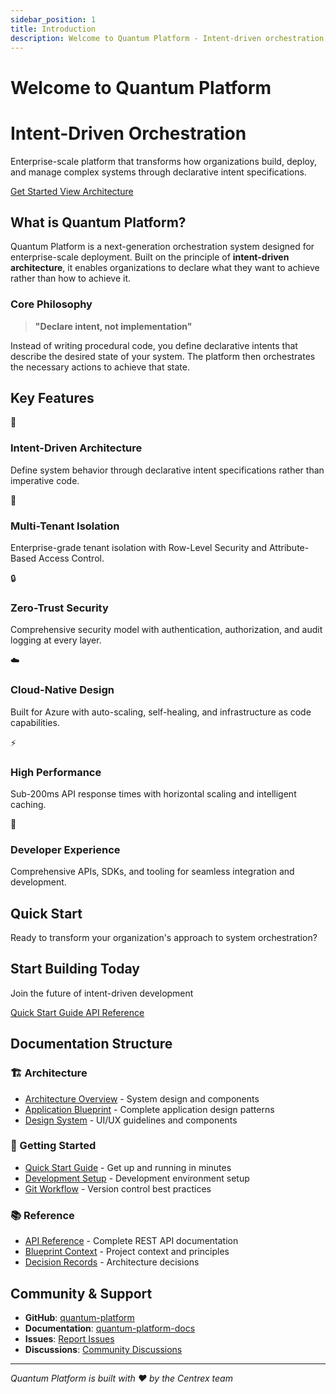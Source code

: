 ```yaml
---
sidebar_position: 1
title: Introduction
description: Welcome to Quantum Platform - Intent-driven orchestration for enterprise-scale deployment
---
```


# Welcome to Quantum Platform

<div className="hero-section">
  <div className="hero-content">
    <h1 className="hero-title">Intent-Driven Orchestration</h1>
    <p className="hero-subtitle">
      Enterprise-scale platform that transforms how organizations build, deploy, and manage complex systems through declarative intent specifications.
    </p>
    <div className="hero-actions">
      <a href="/docs/getting-started/quick-start" className="button button--primary button--lg">
        Get Started
      </a>
      <a href="/docs/architecture/overview" className="button button--secondary button--lg">
        View Architecture
      </a>
    </div>
  </div>
</div>

## What is Quantum Platform?

Quantum Platform is a next-generation orchestration system designed for enterprise-scale deployment. Built on the principle of **intent-driven architecture**, it enables organizations to declare what they want to achieve rather than how to achieve it.

### Core Philosophy

> **"Declare intent, not implementation"**

Instead of writing procedural code, you define declarative intents that describe the desired state of your system. The platform then orchestrates the necessary actions to achieve that state.

## Key Features

<div className="features-grid">
  <div className="feature-card">
    <div className="feature-icon">🎯</div>
    <h3>Intent-Driven Architecture</h3>
    <p>Define system behavior through declarative intent specifications rather than imperative code.</p>
  </div>
  
  <div className="feature-card">
    <div className="feature-icon">🏢</div>
    <h3>Multi-Tenant Isolation</h3>
    <p>Enterprise-grade tenant isolation with Row-Level Security and Attribute-Based Access Control.</p>
  </div>
  
  <div className="feature-card">
    <div className="feature-icon">🔒</div>
    <h3>Zero-Trust Security</h3>
    <p>Comprehensive security model with authentication, authorization, and audit logging at every layer.</p>
  </div>
  
  <div className="feature-card">
    <div className="feature-icon">☁️</div>
    <h3>Cloud-Native Design</h3>
    <p>Built for Azure with auto-scaling, self-healing, and infrastructure as code capabilities.</p>
  </div>
  
  <div className="feature-card">
    <div className="feature-icon">⚡</div>
    <h3>High Performance</h3>
    <p>Sub-200ms API response times with horizontal scaling and intelligent caching.</p>
  </div>
  
  <div className="feature-card">
    <div className="feature-icon">🔧</div>
    <h3>Developer Experience</h3>
    <p>Comprehensive APIs, SDKs, and tooling for seamless integration and development.</p>
  </div>
</div>

## Quick Start

Ready to transform your organization's approach to system orchestration?

<div className="cta-section">
  <h2>Start Building Today</h2>
  <p>Join the future of intent-driven development</p>
  <div className="cta-actions">
    <a href="/docs/getting-started/quick-start" className="button button--primary button--lg">
      Quick Start Guide
    </a>
    <a href="/docs/api-reference/overview" className="button button--secondary button--lg">
      API Reference
    </a>
  </div>
</div>

## Documentation Structure

### 🏗️ Architecture
- [Architecture Overview](/docs/architecture/overview) - System design and components
- [Application Blueprint](/docs/blueprints/application-blueprint) - Complete application design patterns
- [Design System](/docs/blueprints/design-system) - UI/UX guidelines and components

### 🚀 Getting Started
- [Quick Start Guide](/docs/getting-started/quick-start) - Get up and running in minutes
- [Development Setup](/docs/development/github-setup-guide) - Development environment setup
- [Git Workflow](/docs/development/git-workflow) - Version control best practices

### 📚 Reference
- [API Reference](/docs/api-reference/overview) - Complete REST API documentation
- [Blueprint Context](/docs/blueprint/context) - Project context and principles
- [Decision Records](/docs/blueprint/decision_records/ADR-0000-template) - Architecture decisions

## Community & Support

- **GitHub**: [quantum-platform](https://github.com/centrex-ai/quantum-platform)
- **Documentation**: [quantum-platform-docs](https://github.com/centrex-ai/quantum-platform-docs)
- **Issues**: [Report Issues](https://github.com/centrex-ai/quantum-platform/issues)
- **Discussions**: [Community Discussions](https://github.com/centrex-ai/quantum-platform/discussions)

---

*Quantum Platform is built with ❤️ by the Centrex team*
